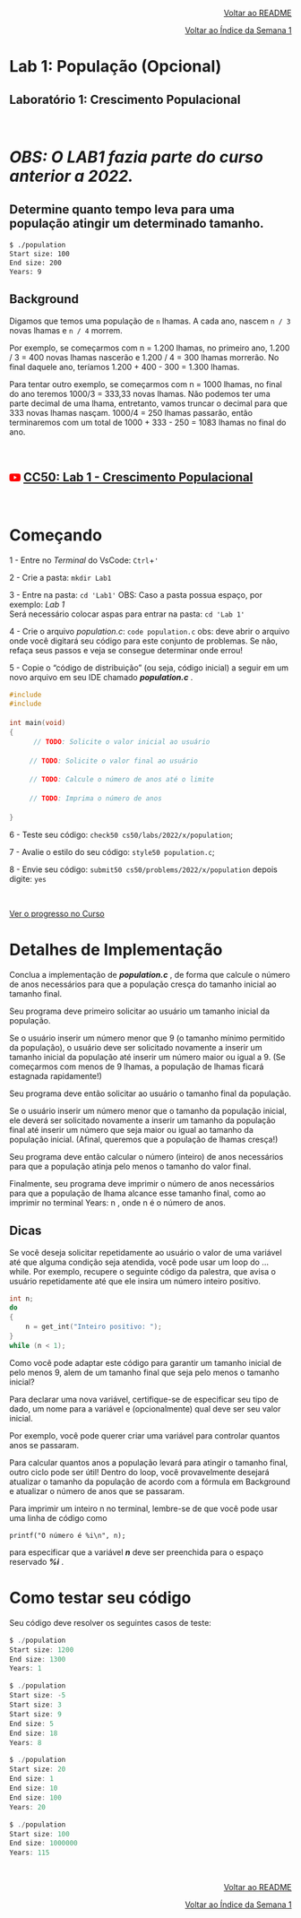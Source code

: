 <p align="right">
   <a href="https://patyfil.github.io/cs50-cc50-harvard/">Voltar ao README</a>
</p>
<p align="right">
   <a href="https://patyfil.github.io/cs50-cc50-harvard/1-C.html">Voltar ao Índice da Semana 1</a>
</p>

# Lab 1: População (Opcional)  

## Laboratório 1: Crescimento Populacional  

<br>

# ***OBS: O LAB1 fazia parte do curso anterior a 2022.***  

## Determine quanto tempo leva para uma população atingir um determinado tamanho.

```
$ ./population
Start size: 100
End size: 200
Years: 9
```  

## Background  

Digamos que temos uma população de `n` lhamas. A cada ano, nascem `n / 3`  novas lhamas e `n / 4` morrem.  

Por exemplo, se começarmos com n = 1.200 lhamas, no primeiro ano, 1.200 / 3 = 400 novas lhamas nascerão e 1.200 / 4 = 300 lhamas morrerão. No final daquele ano, teríamos 1.200 + 400 - 300 = 1.300 lhamas.  

Para tentar outro exemplo, se começarmos com n = 1000 lhamas, no final do ano teremos 1000/3 = 333,33 novas lhamas. Não podemos ter uma parte decimal de uma lhama, entretanto, vamos truncar o decimal para que 333 novas lhamas nasçam.   1000/4 = 250 lhamas passarão, então terminaremos com um total de 1000 + 333 - 250 = 1083 lhamas no final do ano.  

<br>  

## <img src="../assets/youtube.svg" width=20 /> [CC50: Lab 1 - Crescimento Populacional](https://www.youtube.com/watch?v=PIBkoMVoLss)  

<br>  

# Começando  

1 - Entre no *Terminal* do VsCode: `Ctrl`+`'`  

2 - Crie a pasta: `mkdir Lab1`  

3 - Entre na pasta: `cd 'Lab1'` 
OBS: Caso a pasta possua espaço, por exemplo: *Lab 1*  
Será necessário colocar aspas para entrar na pasta: `cd 'Lab 1'` 

4 - Crie o arquivo *population.c*: `code population.c`
obs: deve abrir o arquivo onde você digitará seu código para este conjunto de problemas. Se não, refaça seus passos e veja se consegue determinar onde errou!  

5 - Copie o “código de distribuição” (ou seja, código inicial) a seguir em um novo arquivo em seu IDE chamado ***population.c*** .

```c
#include  
#include

int main(void)
{
      // TODO: Solicite o valor inicial ao usuário

     // TODO: Solicite o valor final ao usuário

     // TODO: Calcule o número de anos até o limite

     // TODO: Imprima o número de anos

}
```  

6 - Teste seu código: `check50 cs50/labs/2022/x/population`;  

7 - Avalie o estilo do seu código: `style50 population.c`;  

8 - Envie seu código: `submit50 cs50/problems/2022/x/population` depois digite: `yes`  

&nbsp;

<a href=https://cs50.me/cs50x>Ver o progresso no Curso</a>

# Detalhes de Implementação  

Conclua a implementação de ***population.c*** , de forma que calcule o número de anos necessários para que a população cresça do tamanho inicial ao tamanho final.  

Seu programa deve primeiro solicitar ao usuário um tamanho inicial da população.  

Se o usuário inserir um número menor que 9 (o tamanho mínimo permitido da população), o usuário deve ser solicitado novamente a inserir um tamanho inicial da população até inserir um número maior ou igual a 9. (Se começarmos com menos de 9 lhamas, a população de lhamas ficará estagnada rapidamente!)  

Seu programa deve então solicitar ao usuário o tamanho final da população.  

Se o usuário inserir um número menor que o tamanho da população inicial, ele deverá ser solicitado novamente a inserir um tamanho da população final até inserir um número que seja maior ou igual ao tamanho da população inicial. (Afinal, queremos que a população de lhamas cresça!)  

Seu programa deve então calcular o número (inteiro) de anos necessários para que a população atinja pelo menos o tamanho do valor final.  

Finalmente, seu programa deve imprimir o número de anos necessários para que a população de lhama alcance esse tamanho final, como ao imprimir no terminal Years: n , onde n é o número de anos.  

## Dicas  

Se você deseja solicitar repetidamente ao usuário o valor de uma variável até que alguma condição seja atendida, você pode usar um loop do ... while. Por exemplo, recupere o seguinte código da palestra, que avisa o usuário repetidamente até que ele insira um número inteiro positivo.  

```c
int n;
do
{
    n = get_int("Inteiro positivo: ");
}
while (n < 1);
```  

Como você pode adaptar este código para garantir um tamanho inicial de pelo menos 9, alem de um tamanho final que seja pelo menos o tamanho inicial?  

Para declarar uma nova variável, certifique-se de especificar seu tipo de dado, um nome para a variável e (opcionalmente) qual deve ser seu valor inicial.  

Por exemplo, você pode querer criar uma variável para controlar quantos anos se passaram.  

Para calcular quantos anos a população levará para atingir o tamanho final, outro ciclo pode ser útil! Dentro do loop, você provavelmente desejará atualizar o tamanho da população de acordo com a fórmula em Background e atualizar o número de anos que se passaram.  

Para imprimir um inteiro n no terminal, lembre-se de que você pode usar uma linha de código como  

```
printf("O número é %i\n", n);
```  

para especificar que a variável ***n*** deve ser preenchida para o espaço reservado ***%i*** .  

# Como testar seu código  

Seu código deve resolver os seguintes casos de teste:  

```c
$ ./population
Start size: 1200
End size: 1300
Years: 1
```  
```c  
$ ./population
Start size: -5
Start size: 3
Start size: 9
End size: 5
End size: 18
Years: 8
```
```c  
$ ./population
Start size: 20
End size: 1
End size: 10
End size: 100
Years: 20
```
```c  
$ ./population
Start size: 100
End size: 1000000
Years: 115
```

&nbsp;

<p align="right">
   <a href="https://patyfil.github.io/cs50-cc50-harvard/">Voltar ao README</a>
</p>
<p align="right">
   <a href="https://patyfil.github.io/cs50-cc50-harvard/1-C.html">Voltar ao Índice da Semana 1</a>
</p>
